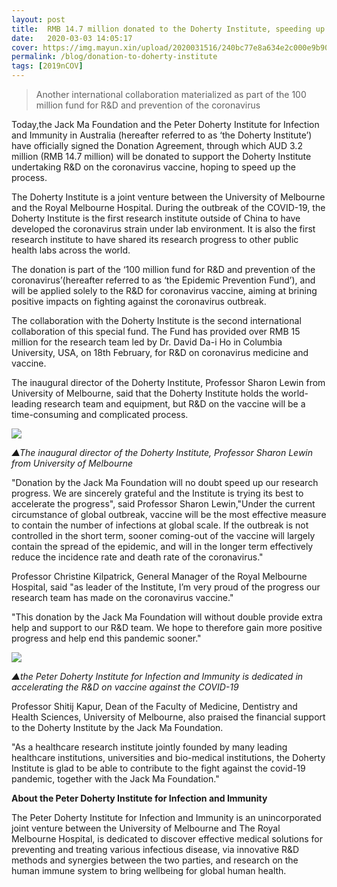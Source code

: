 ```yaml
---
layout: post
title:  RMB 14.7 million donated to the Doherty Institute, speeding up R&D on coronavirus vaccine
date:   2020-03-03 14:05:17
cover: https://img.mayun.xin/upload/2020031516/240bc77e8a634e2c000e9b90fd9cf4ce.jpeg
permalink: /blog/donation-to-doherty-institute
tags: [2019nCOV]
---
```

> Another international collaboration materialized as part of the 100 million fund for R&D and prevention of the coronavirus

Today,the Jack Ma Foundation and the Peter Doherty Institute for Infection and Immunity in Australia (hereafter referred to as ‘the Doherty Institute’) have officially signed the Donation Agreement, through which AUD 3.2 million (RMB 14.7 million) will be donated to support the Doherty Institute undertaking R&D on the coronavirus vaccine, hoping to speed up the process.

The Doherty Institute is a joint venture between the University of Melbourne and the Royal Melbourne Hospital. During the outbreak of the COVID-19, the Doherty Institute is the first research institute outside of China to have developed the coronavirus strain under lab environment. It is also the first research institute to have shared its research progress to other public health labs across the world. 

The donation is part of the ‘100 million fund for R&D and prevention of the coronavirus’(hereafter referred to as ‘the Epidemic Prevention Fund’), and will be applied solely to the R&D for coronavirus vaccine, aiming at brining positive impacts on fighting against the coronavirus outbreak.

The collaboration with the Doherty Institute is the second international collaboration of this special fund. The Fund has provided over RMB 15 million for the research team led by Dr. David Da-i Ho in Columbia University, USA, on 18th February, for R&D on coronavirus medicine and vaccine.

The inaugural director of the Doherty Institute, Professor Sharon Lewin from University of Melbourne, said that the Doherty Institute holds the world-leading research team and equipment, but R&D on the vaccine will be a time-consuming and complicated process.

![](https://img.mayun.xin/upload/2020031516/1b9b63eb4568111be267c1c26895e165.jpeg)

*▲The inaugural director of the Doherty Institute, Professor Sharon Lewin from University of Melbourne*

"Donation by the Jack Ma Foundation will no doubt speed up our research progress. We are sincerely grateful and the Institute is trying its best to accelerate the progress", said Professor Sharon Lewin,"Under the current circumstance of global outbreak, vaccine will be the most effective measure to contain the number of infections at global scale. If the outbreak is not controlled in the short term, sooner coming-out of the vaccine will largely contain the spread of the epidemic, and will in the longer term effectively reduce the incidence rate and death rate of the coronavirus."

Professor Christine Kilpatrick, General Manager of the Royal Melbourne Hospital, said "as leader of the Institute, I’m very proud of the progress our research team has made on the coronavirus vaccine."

"This donation by the Jack Ma Foundation will without double provide extra help and support to our R&D team. We hope to therefore gain more positive progress and help end this pandemic sooner."

![](https://img.mayun.xin/upload/2020031516/240bc77e8a634e2c000e9b90fd9cf4ce.jpeg)

*▲the Peter Doherty Institute for Infection and Immunity is dedicated in accelerating the R&D on vaccine against the COVID-19*

Professor Shitij Kapur, Dean of the Faculty of Medicine, Dentistry and Health Sciences, University of Melbourne, also praised the financial support to the Doherty Institute by the Jack Ma Foundation.

"As a healthcare research institute jointly founded by many leading healthcare institutions, universities and bio-medical institutions, the Doherty Institute is glad to be able to contribute to the fight against the covid-19 pandemic, together with the Jack Ma Foundation."

**About the Peter Doherty Institute for Infection and Immunity**

The Peter Doherty Institute for Infection and Immunity is an unincorporated joint venture between the University of Melbourne and The Royal Melbourne Hospital, is dedicated to discover effective medical solutions for preventing and treating various infectious disease, via innovative R&D methods and synergies between the two parties, and research on the human immune system to bring wellbeing for global human health.